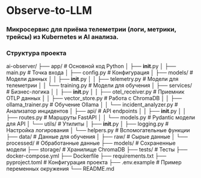 # Observe-to-LLM

### Микросервис для приёма телеметрии (логи, метрики, трейсы) из Kubernetes и AI анализа.

### Структура проекта

ai-observer/
├── app/                          # Основной код Python
│   ├── __init__.py
│   ├── main.py                   # Точка входа
│   ├── config.py                 # Конфигурация
│   ├── models/                   # Модели данных
│   │   ├── __init__.py
│   │   ├── telemetry.py          # Модели для телеметрии
│   │   └── training.py           # Модели для обучения
│   ├── services/                 # Бизнес-логика
│   │   ├── __init__.py
│   │   ├── otel_receiver.py      # Приемник OTLP данных
│   │   ├── vector_store.py       # Работа с ChromaDB
│   │   ├── ollama_trainer.py     # Обучение Ollama
│   │   └── incident_analyzer.py  # Анализатор инцидентов
│   ├── api/                      # API endpoints
│   │   ├── __init__.py
│   │   ├── routes.py             # Маршруты FastAPI
│   │   └── models.py             # Pydantic модели для API
│   └── utils/                    # Утилиты
│       ├── __init__.py
│       ├── logging.py            # Настройка логирования
│       └── helpers.py            # Вспомогательные функции
├── data/                         # Данные для обучения
│   ├── raw/                      # Сырые данные
│   └── processed/                # Обработанные данные
├── models/                       # Сохраненные модели
├── storage/                      # Хранилище ChromaDB
├── tests/                        # Тесты
├── docker-compose.yml
├── Dockerfile
├── requirements.txt
├── pyproject.toml               # Конфигурация проекта
├── .env.example                 # Пример переменных окружения
└── README.md